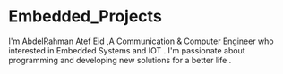 # Embedded_Projects
I'm AbdelRahman Atef Eid ,A Communication & Computer Engineer who interested in Embedded Systems and IOT . 
I'm passionate about programming and developing new solutions for a better life .
